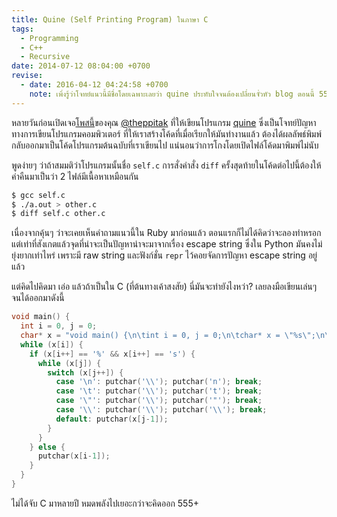 ```yaml
---
title: Quine (Self Printing Program) ในภาษา C
tags:
  - Programming
  - C++
  - Recursive
date: 2014-07-12 08:04:00 +0700
revise:
  - date: 2016-04-12 04:24:58 +0700
    note: เพิ่งรู้ว่าโจทย์แนวนี้มีชื่อโดยเฉพาะเลยว่า quine ประทับใจจนต้องเปลี่ยนจั่วหัว blog ตอนนี้ 55555
---
```


หลายวันก่อนเปิดเจอ[โพสนี้][theppitak post self printing program]ของคุณ [@theppitak][] ที่ให้เขียนโปรแกรม [quine][] ซึ่งเป็นโจทย์ปัญหาทางการเขียนโปรแกรมคอมพิวเตอร์ ที่ให้เราสร้างโค้ดที่เมื่อเรียกให้มันทำงานแล้ว ต้องได้ผลลัพธ์พิมพ์กลับออกมาเป็นโค้ดโปรแกรมต้นฉบับที่เราเขียนไป แน่นอนว่าการโกงโดยเปิดไฟล์โค้ดมาพิมพ์ไม่นับ

พูดง่ายๆ ว่าถ้าสมมติว่าโปรแกรมนั้นชื่อ `self.c` การสั่งคำสั่ง `diff` ครั้งสุดท้ายในโค้ดต่อไปนี้ต้องให้ค่าคืนมาเป็นว่า 2 ไฟล์มีเนื้อหาเหมือนกัน

``` bash
$ gcc self.c
$ ./a.out > other.c
$ diff self.c other.c
```

เนื่องจากคุ้นๆ ว่าจะเคยเห็นคำถามแนวนี้ใน Ruby มาก่อนแล้ว ตอนแรกก็ไม่ได้คิดว่าจะลองทำหรอก แต่เท่าที่สังเกตแล้วจุดที่น่าจะเป็นปัญหาน่าจะมาจากเรื่อง escape string ซึ่งใน Python มันคงไม่ยุ่งยากเท่าไหร่ เพราะมี raw string และฟังก์ชั่น `repr` ไว้คอยจัดการปัญหา escape string อยู่แล้ว

แต่คิดไปคิดมา เอ่อ แล้วถ้าเป็นใน C (ที่ต้นทางเค้าสงสัย) นี่มันจะทำยังไงหว่า? เลยลงมือเขียนเล่นๆ จนได้ออกมาดังนี้

``` c
void main() {
  int i = 0, j = 0;
  char* x = "void main() {\n\tint i = 0, j = 0;\n\tchar* x = \"%s\";\n\twhile (x[i]) {\n\t\tif (x[i++] == '%%' && x[i++] == 's') {\n\t\t\twhile (x[j]) {\n\t\t\t\tswitch (x[j++]) {\n\t\t\t\t\tcase '\\n': putchar('\\\\'); putchar('n'); break;\n\t\t\t\t\tcase '\\t': putchar('\\\\'); putchar('t'); break;\n\t\t\t\t\tcase '\\\"': putchar('\\\\'); putchar('\"'); break;\n\t\t\t\t\tcase '\\\\': putchar('\\\\'); putchar('\\\\'); break;\n\t\t\t\t\tdefault: putchar(x[j-1]);\n\t\t\t\t}\n\t\t\t}\n\t\t} else {\n\t\t\tputchar(x[i-1]);\n\t\t}\n\t}\n}\n";
  while (x[i]) {
    if (x[i++] == '%' && x[i++] == 's') {
      while (x[j]) {
        switch (x[j++]) {
          case '\n': putchar('\\'); putchar('n'); break;
          case '\t': putchar('\\'); putchar('t'); break;
          case '\"': putchar('\\'); putchar('"'); break;
          case '\\': putchar('\\'); putchar('\\'); break;
          default: putchar(x[j-1]);
        }
      }
    } else {
      putchar(x[i-1]);
    }
  }
}
```

ไม่ได้จับ C มาหลายปี หมดพลังไปเยอะกว่าจะคิดออก 555+


[theppitak post self printing program]: //thep.blogspot.com/2004/06/self-source-printing-program.html
[@theppitak]: //plus.google.com/+TheppitakKaroonboonyanan
[quine]: //en.wikipedia.org/wiki/Quine_(computing)
